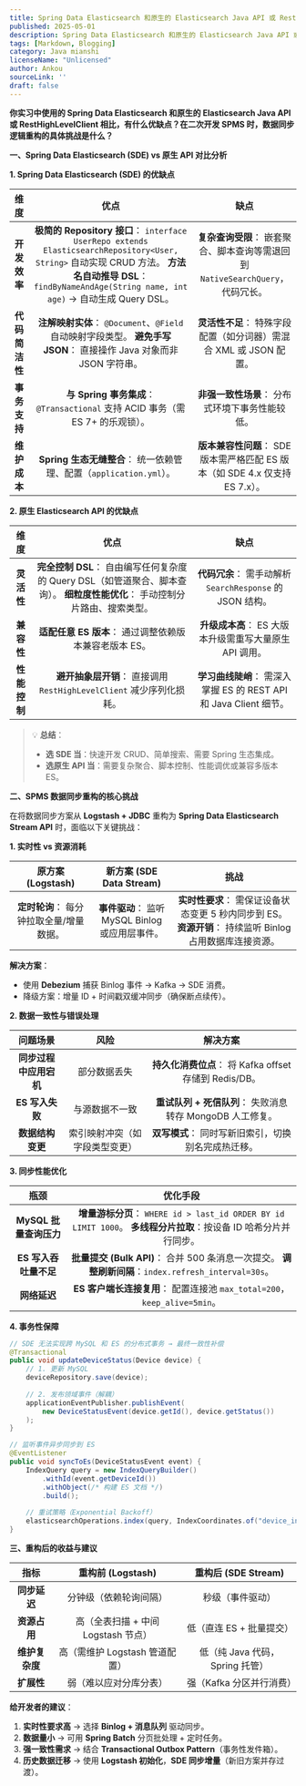 ```yaml
---
title: Spring Data Elasticsearch 和原生的 Elasticsearch Java API 或 RestHighLevelClient 相比，有什么优缺点？在二次开发 SPMS 时，数据同步逻辑重构的具体挑战是什么？
published: 2025-05-01
description: Spring Data Elasticsearch 和原生的 Elasticsearch Java API 或 RestHighLevelClient 相比，有什么优缺点？在二次开发 SPMS 时，数据同步逻辑重构的具体挑战是什么？
tags: [Markdown, Blogging]
category: Java mianshi
licenseName: "Unlicensed"
author: Ankou
sourceLink: ''
draft: false
---
```

**你实习中使用的 Spring Data Elasticsearch 和原生的 Elasticsearch Java API 或 RestHighLevelClient 相比，有什么优缺点？在二次开发 SPMS 时，数据同步逻辑重构的具体挑战是什么？**

**一、Spring Data Elasticsearch (SDE) vs 原生 API 对比分析**

**1. Spring Data Elasticsearch (SDE) 的优缺点**

|    **维度**    |                           **优点**                           |                           **缺点**                           |
| :------------: | :----------------------------------------------------------: | :----------------------------------------------------------: |
|  **开发效率**  | **极简的 Repository 接口**： `interface UserRepo extends ElasticsearchRepository<User, String>` 自动实现 CRUD 方法。  **方法名自动推导 DSL**： `findByNameAndAge(String name, int age)` → 自动生成 Query DSL。 | **复杂查询受限**： 嵌套聚合、脚本查询等需退回到 `NativeSearchQuery`，代码冗长。 |
| **代码简洁性** | **注解映射实体**： `@Document`、`@Field` 自动映射字段类型。 **避免手写 JSON**： 直接操作 Java 对象而非 JSON 字符串。 | **灵活性不足**： 特殊字段配置（如分词器）需混合 XML 或 JSON 配置。 |
|  **事务支持**  | **与 Spring 事务集成**： `@Transactional` 支持 ACID 事务（需 ES 7+ 的乐观锁）。 |       **非强一致性场景**： 分布式环境下事务性能较低。        |
|  **维护成本**  | **Spring 生态无缝整合**： 统一依赖管理、配置（`application.yml`）。 | **版本兼容性问题**： SDE 版本需严格匹配 ES 版本（如 SDE 4.x 仅支持 ES 7.x）。 |

**2. 原生 Elasticsearch API 的优缺点**

|   **维度**   |                           **优点**                           |                           **缺点**                           |
| :----------: | :----------------------------------------------------------: | :----------------------------------------------------------: |
|  **灵活性**  | **完全控制 DSL**： 自由编写任何复杂度的 Query DSL（如管道聚合、脚本查询）。  **细粒度性能优化**： 手动控制分片路由、搜索类型。 |  **代码冗余**： 需手动解析 `SearchResponse` 的 JSON 结构。   |
|  **兼容性**  |    **适配任意 ES 版本**： 通过调整依赖版本兼容老版本 ES。    |   **升级成本高**： ES 大版本升级需重写大量原生 API 调用。    |
| **性能控制** | **避开抽象层开销**： 直接调用 `RestHighLevelClient` 减少序列化损耗。 | **学习曲线陡峭**： 需深入掌握 ES 的 REST API 和 Java Client 细节。 |

> 💡 **总结**：
>
> - **选 SDE 当**：快速开发 CRUD、简单搜索、需要 Spring 生态集成。
> - **选原生 API 当**：需要复杂聚合、脚本控制、性能调优或兼容多版本 ES。

**二、SPMS 数据同步重构的核心挑战**

在将数据同步方案从 **Logstash + JDBC** 重构为 **Spring Data Elasticsearch Stream API** 时，面临以下关键挑战：

**1. 实时性 vs 资源消耗**

|          **原方案 (Logstash)**           |          **新方案 (SDE Data Stream)**           |                           **挑战**                           |
| :--------------------------------------: | :---------------------------------------------: | :----------------------------------------------------------: |
| **定时轮询**： 每分钟拉取全量/增量数据。 | **事件驱动**： 监听 MySQL Binlog 或应用层事件。 | **实时性要求**： 需保证设备状态变更 5 秒内同步到 ES。  **资源开销**： 持续监听 Binlog 占用数据库连接资源。 |

**解决方案**：

- 使用 **Debezium** 捕获 Binlog 事件 → Kafka → SDE 消费。
- 降级方案：增量 ID + 时间戳双缓冲同步（确保断点续传）。

**2. 数据一致性与错误处理**

|      **问题场景**      |            **风险**            |                       **解决方案**                        |
| :--------------------: | :----------------------------: | :-------------------------------------------------------: |
| **同步过程中应用宕机** |          部分数据丢失          |  **持久化消费位点**： 将 Kafka offset 存储到 Redis/DB。   |
|    **ES 写入失败**     |         与源数据不一致         | **重试队列 + 死信队列**： 失败消息转存 MongoDB 人工修复。 |
|    **数据结构变更**    | 索引映射冲突（如字段类型变更） |    **双写模式**： 同时写新旧索引，切换别名完成热迁移。    |

**3. 同步性能优化**

|        **瓶颈**        |                         **优化手段**                         |
| :--------------------: | :----------------------------------------------------------: |
| **MySQL 批量查询压力** | **增量游标分页**： `WHERE id > last_id ORDER BY id LIMIT 1000`。  **多线程分片拉取**：按设备 ID 哈希分片并行同步。 |
| **ES 写入吞吐量不足**  | **批量提交 (Bulk API)**： 合并 500 条消息一次提交。  **调整刷新间隔**：`index.refresh_interval=30s`。 |
|      **网络延迟**      | **ES 客户端长连接复用**： 配置连接池 `max_total=200`，`keep_alive=5min`。 |

**4. 事务性保障**

```java
// SDE 无法实现跨 MySQL 和 ES 的分布式事务 → 最终一致性补偿
@Transactional
public void updateDeviceStatus(Device device) {
    // 1. 更新 MySQL
    deviceRepository.save(device); 
    
    // 2. 发布领域事件（解耦）
    applicationEventPublisher.publishEvent(
        new DeviceStatusEvent(device.getId(), device.getStatus())
    );
}

// 监听事件异步同步到 ES
@EventListener
public void syncToEs(DeviceStatusEvent event) {
    IndexQuery query = new IndexQueryBuilder()
        .withId(event.getDeviceId())
        .withObject(/* 构建 ES 文档 */)
        .build();
        
    // 重试策略（Exponential Backoff）
    elasticsearchOperations.index(query, IndexCoordinates.of("device_index"));
}
```

**三、重构后的收益与建议**

|    **指标**    |        **重构前 (Logstash)**        |     **重构后 (SDE Stream)**     |
| :------------: | :---------------------------------: | :-----------------------------: |
|  **同步延迟**  |       分钟级（依赖轮询间隔）        |        秒级（事件驱动）         |
|  **资源占用**  | 高（全表扫描 + 中间 Logstash 节点） |    低（直连 ES + 批量提交）     |
| **维护复杂度** |   高（需维护 Logstash 管道配置）    | 低（纯 Java 代码，Spring 托管） |
|   **扩展性**   |       弱（难以应对分库分表）        |    强（Kafka 分区并行消费）     |

**给开发者的建议**：

1. **实时性要求高** → 选择 **Binlog + 消息队列** 驱动同步。
2. **数据量小** → 可用 **Spring Batch** 分页批处理 + 定时任务。
3. **强一致性需求** → 结合 **Transactional Outbox Pattern**（事务性发件箱）。
4. **历史数据迁移** → 使用 **Logstash 初始化**，**SDE 同步增量**（新旧方案并存过渡）。